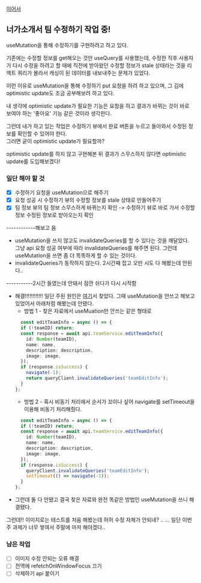 [이어서](https://github.com/NamJwong/TIL/blob/main/TIL/220418.md)

## 너가소개서 팀 수정하기 작업 중!

useMutation을 통해 수정하기를 구현하려고 하고 있다.

기존에는 수정할 정보를 get해오는 것만 useQuery를 사용했는데, 수정한 직후 사용자가 다시 수정을 하려고 할 때에 직전에 받아왔던 수정할 정보가 stale 상태라는 것을 리액트 쿼리가 몰라서 캐싱이 된 데이터를 내보내주는 문제가 있었다.

이런 이유로 useMutation을 통해 수정하기 put 요청을 하려 하고 있으며, 그 김에 optimistic update도 조금 공부해보려 하고 있다.

내 생각에 optimistic update가 필요한 기능은 요청을 하고 결과가 바뀌는 것이 바로 보여야 하는 '좋아요' 기능 같은 것이라 생각한다.

그런데 내가 하고 있는 작업은 수정하기 뷰에서 완료 버튼을 누르고 돌아와서 수정된 정보를 확인할 수 있어야 한다.
<br /> 그러면 굳이 optimistic update가 필요할까?

optimistic update를 하지 않고 구현해본 뒤 결과가 스무스하지 않다면 optimistic update를 도입해보겠다!

### 일단 해야 할 것
- [x] 수정하기 요청을 useMutation으로 해주기
- [x] 요청 성공 시 수정하기 뷰의 수정할 정보를 stale 상태로 만들어주기
- [x] 팀 정보 뷰의 팀 정보 스무스하게 바뀌는지 확인 -> 수정하기 뷰로 바로 가서 수정할 정보 수정된 정보로 받아오는지 확인

------------해보고 옴

- useMutation을 쓰지 않고도 invalidateQueries를 할 수 있다는 것을 깨달았다. 그냥 api 요청 성공 여부에 따라 invalidateQueries를 해주면 된다. 그런데 useMutation을 쓰면 좀 더 똑똑하게 할 수 있는 것이다.
- invalidateQueries가 동작하지 않는다. 2시간째 잡고 오만 시도 다 해봤는데 안된다..


-----------2시간 들였는데 안돼서 잠깐 쉬다가 다시 시작함

- 해결!!!!!!!!!!!! 일단 주된 원인은 [여기](https://velog.io/@raverana96/react-query-useMutation-%ED%9B%84-invalidate%ED%95%B4%EB%8F%84-refetch%EA%B0%80-%EB%8F%99%EC%9E%91%ED%95%98%EC%A7%80-%EC%95%8A%EB%8A%94-%EB%AC%B8%EC%A0%9C)서 찾았다. 그때 useMutation을 안쓰고 해보고 있었어서 아래처럼 해봤는데 안됐다.
  - 방법 1 - 찾은 자료에서 useMuation만 안쓰는 같은 형태로
  ```ts
    const editTeamInfo = async () => {
    if (!teamID) return;
    const response = await api.teamService.editTeamInfo({
      id: Number(teamID),
      name: name,
      description: description,
      image: image,
    });
    if (response.isSuccess) {
      navigate(-1);
      return queryClient.invalidateQueries('teamEditInfo');
    }
  };
  ```
  - 방법 2 - 혹시 비동기 처리에서 순서가 꼬이나 싶어 navigate를 setTimeout을 이용해 비동기 처리해줬다.
  ```ts
    const editTeamInfo = async () => {
    if (!teamID) return;
    const response = await api.teamService.editTeamInfo({
      id: Number(teamID),
      name: name,
      description: description,
      image: image,
    });
    if (response.isSuccess) {
      queryClient.invalidateQueries('teamEditInfo');
      setTimeout(() => navigate(-1));
    }
  };

- 그런데 둘 다 안됐고 결국 찾은 자료와 완전 똑같은 방법인 useMutation을 쓰니 해결됐다.

그런데!! 이미지로는 테스트를 처음 해봤는데 허허 수정 자체가 안되네? ..
... 일단 이번 주 과제가 너무 쌓여서 주말에 마저 해야겠다..

### 남은 작업
- [ ] 이미지 수정 안되는 오류 해결
- [ ] 전역에 refetchOnWindowFocus 끄기
- [ ] 삭제하기 api 붙이기
